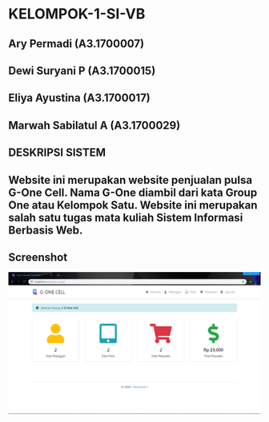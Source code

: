 # KELOMPOK-1-SI-VB
Ary Permadi (A3.1700007)
-
Dewi Suryani P (A3.1700015)
-
Eliya Ayustina (A3.1700017)
-
Marwah Sabilatul A (A3.1700029)
---
## DESKRIPSI SISTEM
Website ini merupakan website penjualan pulsa G-One Cell. Nama G-One diambil dari kata Group One atau Kelompok Satu. Website ini merupakan salah satu tugas mata kuliah Sistem Informasi Berbasis Web.
---
## Screenshot

![image](assets/img/ss.png)
